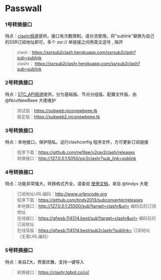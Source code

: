 # Passwall
   
### 1号转换接口
特点：[clashr频道](https://t.me/ssrsub2clash)提供，接口有次数限制，请分流使用。将"sublink"替换为自己的SSR订阅地址即可，多个 ssr:// 单链接之间用英文逗号 , 隔开   
>clash：https://ssrsub2clash.herokuapp.com/ssrsub2clash?sub=sublink   
>clashr： https://ssrsub2clashr.herokuapp.com/ssrsub2clash?sub=sublink
   
### 2号转换接口
特点：[STC_API频道](https://t.me/niconewbeeeapi)提供，分为基础版、节点分组版、配置文件版，由 @NicoNewBeee 大佬维护   
>测试版：https://subweb.niconewbeee.tk   
>稳定版：https://subweb2.niconewbeee.tk
   
### 3号转换接口
特点：本地接口，保护隐私。运行clashconfig 程序文件，方可更新订阅链接   
>程序下载：https://github.com/ne1llee/v2ray2clash/releases   
>转换接口：http://127.0.0.1:5050/ssr2clashr?sub_link=sublink
   
### 4号转换接口
特点：功能非常强大，转换格式齐全，请查阅 [使用文档](https://github.com/tindy2013/subconverter/blob/master/README-cn.md)，来自 @tindyx 大佬
>订阅地址URL编码：http://www.urlencode.org   
>程序下载：https://github.com/tindy2013/subconverter/releases   
>本地接口：http://127.0.0.1:25500/sub?target=clashr&url= 编码后的订阅地址   
>在线接口：https://gfwsb.114514.best/sub?target=clashr&url= 编码后的订阅地址   
>在线简版：https://gfwsb.114514.best/sub2clashr?sublink= 订阅地址（无需URL编码）
   
### 5号转换接口
特点：来自Z大，界面优雅，支持一键导入   
>转换接口：https://clashr.tgbot.co/ui/
